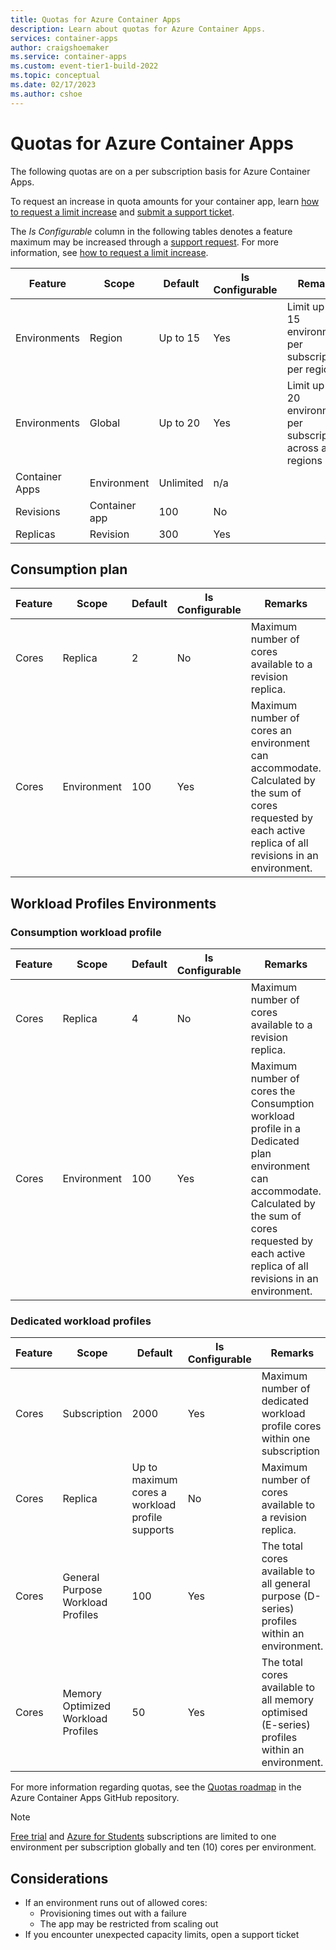 ```yaml
---
title: Quotas for Azure Container Apps
description: Learn about quotas for Azure Container Apps.
services: container-apps
author: craigshoemaker
ms.service: container-apps
ms.custom: event-tier1-build-2022
ms.topic: conceptual
ms.date: 02/17/2023
ms.author: cshoe
---
```


# Quotas for Azure Container Apps

The following quotas are on a per subscription basis for Azure Container Apps.

To request an increase in quota amounts for your container app, learn [how to request a limit increase](faq.yml#how-can-i-request-a-quota-increase-) and [submit a support ticket](https://azure.microsoft.com/support/create-ticket/).

The *Is Configurable* column in the following tables denotes a feature maximum may be increased through a [support request](https://azure.microsoft.com/support/create-ticket/). For more information, see [how to request a limit increase](faq.yml#how-can-i-request-a-quota-increase-).

| Feature | Scope | Default | Is Configurable | Remarks |
|--|--|--|--|--|
| Environments | Region |  Up to 15 | Yes | Limit up to 15 environments per subscription, per region. |
| Environments | Global | Up to 20 | Yes | Limit up to 20 environments per subscription across all regions |
| Container Apps | Environment | Unlimited | n/a | |
| Revisions | Container app | 100 | No | |
| Replicas | Revision | 300 | Yes | |

## Consumption plan

| Feature | Scope | Default | Is Configurable | Remarks |
|--|--|--|--|--|
| Cores | Replica | 2 | No | Maximum number of cores available to a revision replica. |
| Cores | Environment | 100 | Yes | Maximum number of cores an environment can accommodate. Calculated by the sum of cores requested by each active replica of all revisions in an environment. |

## Workload Profiles Environments

### Consumption workload profile

| Feature | Scope | Default | Is Configurable | Remarks |
|--|--|--|--|--|
| Cores | Replica | 4 | No | Maximum number of cores available to a revision replica. |
| Cores | Environment | 100 | Yes | Maximum number of cores the Consumption workload profile in a Dedicated plan environment can accommodate. Calculated by the sum of cores requested by each active replica of all revisions in an environment. |

### Dedicated workload profiles

| Feature | Scope | Default | Is Configurable | Remarks |
|--|--|--|--|--|
| Cores | Subscription | 2000 | Yes  | Maximum number of dedicated workload profile cores within one subscription | 
| Cores | Replica | Up to maximum cores a workload profile supports | No | Maximum number of cores available to a revision replica. |
| Cores | General Purpose Workload Profiles | 100 | Yes | The total cores available to all general purpose (D-series) profiles within an environment. |
| Cores | Memory Optimized Workload Profiles | 50 | Yes | The total cores available to all memory optimised (E-series) profiles within an environment. |



For more information regarding quotas, see the [Quotas roadmap](https://github.com/microsoft/azure-container-apps/issues/503) in the Azure Container Apps GitHub repository.

> [!NOTE]
> [Free trial](https://azure.microsoft.com/offers/ms-azr-0044p) and [Azure for Students](https://azure.microsoft.com/free/students/) subscriptions are limited to one environment per subscription globally and ten (10) cores per environment.

## Considerations

* If an environment runs out of allowed cores:
  * Provisioning times out with a failure
  * The app may be restricted from scaling out
* If you encounter unexpected capacity limits, open a support ticket
